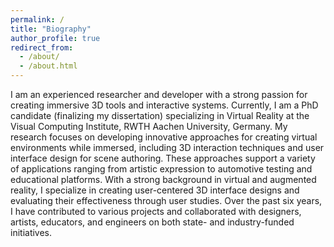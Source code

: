 ```yaml
---
permalink: /
title: "Biography"
author_profile: true
redirect_from: 
  - /about/
  - /about.html
---
```


[<font color="red">This text is red!</font>]: # 
[<h1>Heading level 1</h1>]: # 
[<h1><p style="color:blue"> Make this text blue.</p></h1>]: # 

I am an experienced researcher and developer with a strong passion for creating immersive 3D tools and interactive systems. Currently, I am a PhD candidate (finalizing my dissertation) specializing in Virtual Reality at the Visual Computing Institute, RWTH Aachen University, Germany.
My research focuses on developing innovative approaches for creating virtual environments while immersed, including 3D interaction techniques and user interface design for scene authoring. 
These approaches support a variety of applications ranging from artistic expression to automotive testing and educational platforms.
With a strong background in virtual and augmented reality, I specialize in creating user-centered 3D interface designs and evaluating their effectiveness through user studies.
Over the past six years, I have contributed to various projects and collaborated with designers, artists, educators, and engineers on both state- and industry-funded initiatives.


